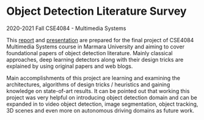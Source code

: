 # Object Detection Literature Survey

2020-2021 Fall CSE4084 - Multimedia Systems



This [report](https://github.com/mustafahakkoz/Object_Detection_Literature_Survey/blob/main/CSE4084_mustafa_hakkoz_FinalReport.pdf) and [presentation](https://github.com/mustafahakkoz/Object_Detection_Literature_Survey/blob/main/CSE4084_mustafa_hakkoz_Presentation.pptx) are prepared for the final project of CSE4084 Multimedia Systems course in Marmara University and aiming to cover foundational papers of object detection literature. Mainly classical approaches, deep learning detectors along with their design tricks are explained by using original papers and web blogs. 

Main accomplishments of this project are learning and examining the architectures, algorithms of design tricks / heuristics and gaining knowledge on state-of-art results. It can be pointed out that working this project was very helpful on introducing object detection domain and can be expanded in to video object detection, image segmentation, object tracking, 3D scenes and even more on autonomous driving domains as future work.
